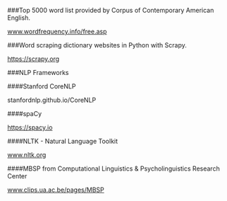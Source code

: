 ###Top 5000 word list provided by Corpus of Contemporary American English.

www.wordfrequency.info/free.asp

###Word scraping dictionary websites in Python with Scrapy.

https://scrapy.org

###NLP Frameworks

####Stanford CoreNLP

stanfordnlp.github.io/CoreNLP

####spaCy 

https://spacy.io

####NLTK - Natural Language Toolkit

www.nltk.org

####MBSP from Computational Linguistics & Psycholinguistics Research Center

www.clips.ua.ac.be/pages/MBSP
